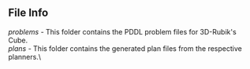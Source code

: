 ## File Info

*problems -* This folder contains the PDDL problem files for 3D-Rubik's Cube.\
*plans -* This folder contains the generated plan files from the respective planners.\

